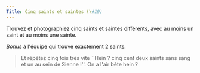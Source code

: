 ```yaml
---
Title: Cinq saints et saintes (\#19)
---
```


Trouvez et photographiez cinq saints et saintes différents, avec au moins un saint et au moins une sainte.

*Bonus* à l'équipe qui trouve exactement 2 saints.

> Et répétez cinq fois très vite ``Hein ? cinq cent deux saints sans sang et un au sein de Sienne !''. On a l'air bête hein ?
